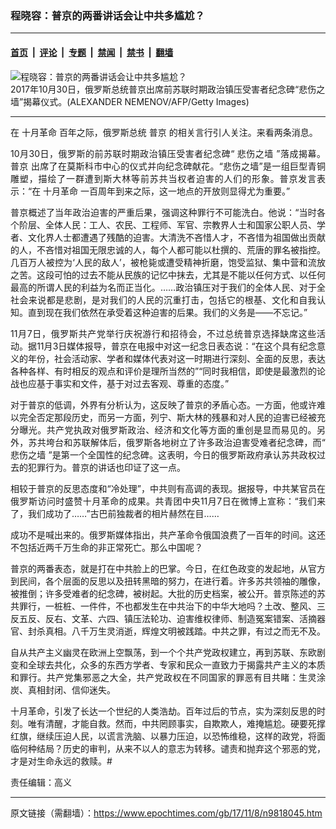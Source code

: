 ### 程晓容：普京的两番讲话会让中共多尴尬？ 

---

#### [首页](../../../..?n9818045) &nbsp;|&nbsp; [评论](../../../../../epoch-comment?n9818045) &nbsp;|&nbsp; [专题](../../../../../epoch-special?n9818045) &nbsp;|&nbsp; [禁闻](../../../../../epoch-news?n9818045) &nbsp;|&nbsp; [禁书](../../../../../books?n9818045) &nbsp;|&nbsp; [翻墙](https://github.com/gfw-breaker/nogfw/blob/master/README.md?n9818045)


<div><img alt="程晓容：普京的两番讲话会让中共多尴尬？ " class="attachment-djy_600_400 size-djy_600_400 wp-post-image" src="https://i.epochtimes.com/assets/uploads/2017/11/GettyImages-868190718-600x400.jpg"/>
<div class="caption">
 2017年10月30日，俄罗斯总统普京出席前苏联时期政治镇压受害者纪念碑“悲伤之墙”揭幕仪式。(ALEXANDER NEMENOV/AFP/Getty Images)
</div></div><hr/><div class="post_content" id="artbody" itemprop="articleBody">
 <!-- article content begin -->
 <p style="text-align: justify">
  在
  <ok href="https://www.epochtimes.com/gb/tag/%E5%8D%81%E6%9C%88%E9%9D%A9%E5%91%BD.html">
   十月革命
  </ok>
  百年之际，俄罗斯总统
  <ok href="https://www.epochtimes.com/gb/tag/%E6%99%AE%E4%BA%AC.html">
   普京
  </ok>
  的相关言行引人关注。来看两条消息。
 </p>
 <p style="text-align: justify">
  10月30日，俄罗斯的前苏联时期政治镇压受害者纪念碑“
  <ok href="https://www.epochtimes.com/gb/tag/%E6%82%B2%E4%BC%A4%E4%B9%8B%E5%A2%99.html">
   悲伤之墙
  </ok>
  ”落成揭幕。
  <ok href="https://www.epochtimes.com/gb/tag/%E6%99%AE%E4%BA%AC.html">
   普京
  </ok>
  出席了在莫斯科市中心的仪式并向纪念碑献花。“悲伤之墙”是一组巨型青铜雕塑，描绘了一群遭到斯大林等前苏共当权者迫害的人们的形象。普京发言表示：“在
  <ok href="https://www.epochtimes.com/gb/tag/%E5%8D%81%E6%9C%88%E9%9D%A9%E5%91%BD.html">
   十月革命
  </ok>
  一百周年到来之际，这一地点的开放则显得尤为重要。”
 </p>
 <p style="text-align: justify">
  普京概述了当年政治迫害的严重后果，强调这种罪行不可能洗白。他说：“当时各个阶层、全体人民：工人、农民、工程师、军官、宗教界人士和国家公职人员、学者、文化界人士都遭遇了残酷的迫害。大清洗不吝惜人才，不吝惜为祖国做出贡献的人，不吝惜对祖国无限忠诚的人，每个人都可能以杜撰的、荒唐的罪名被指控。几百万人被控为‘人民的敌人’，被枪毙或遭受精神折磨，饱受监狱、集中营和流放之苦。这段可怕的过去不能从民族的记忆中抹去，尤其是不能以任何方式、以任何最高的所谓人民的利益为名而正当化。……政治镇压对于我们的全体人民、对于全社会来说都是悲剧，是对我们的人民的沉重打击，包括它的根基、文化和自我认知。直到现在我们依然在承受着这种迫害的后果。我们的义务是——不忘记。”
 </p>
 <p style="text-align: justify">
  11月7日，俄罗斯共产党举行庆祝游行和招待会，不过总统普京选择缺席这些活动。据11月3日媒体报导，普京在电报中对这一纪念日表态说：“在这个具有纪念意义的年份，社会活动家、学者和媒体代表对这一时期进行深刻、全面的反思，表达各种各样、有时相反的观点和评价是理所当然的”“同时我相信，即使是最激烈的论战也应基于事实和文件，基于对过去客观、尊重的态度。”
 </p>
 <p style="text-align: justify">
  对于普京的低调，外界有分析认为，这反映了普京的矛盾心态。一方面，他或许难以完全否定那段历史，而另一方面，列宁、斯大林的残暴和对人民的迫害已经被充分曝光。共产党执政对俄罗斯政治、经济和文化等方面的重创是显而易见的。另外，苏共垮台和苏联解体后，俄罗斯各地树立了许多政治迫害受难者纪念碑，而“
  <ok href="https://www.epochtimes.com/gb/tag/%E6%82%B2%E4%BC%A4%E4%B9%8B%E5%A2%99.html">
   悲伤之墙
  </ok>
  ”是第一个全国性的纪念碑。这表明，今日的俄罗斯政府承认苏共政权过去的犯罪行为。普京的讲话也印证了这一点。
 </p>
 <p style="text-align: justify">
  相较于普京的反思态度和“冷处理”，中共则有高调的表现。据报导，中共某官员在俄罗斯访问时盛赞十月革命的成果。共青团中央11月7日在微博上宣称：“我们来了，我们成功了……”古巴前独裁者的相片赫然在目……
 </p>
 <p style="text-align: justify">
  成功不是喊出来的。俄罗斯媒体指出，共产革命令俄国浪费了一百年的时间。这还不包括近两千万生命的非正常死亡。那么中国呢？
 </p>
 <p style="text-align: justify">
  普京的两番表态，就是打在中共脸上的巴掌。今日，在红色政变的发起地，从官方到民间，各个层面的反思以及扭转黑暗的努力，在进行着。许多苏共领袖的雕像，被推倒；许多受难者的纪念碑，被树起。大批的历史档案，被公开。普京陈述的苏共罪行，一桩桩、一件件，不也都发生在中共治下的中华大地吗？土改、整风、三反五反、反右、文革、六四、镇压法轮功、迫害维权律师、制造冤案错案、活摘器官、封杀真相。八千万生灵消逝，辉煌文明被践踏。中共之罪，有过之而无不及。
 </p>
 <p style="text-align: justify">
  自从共产主义幽灵在欧洲上空飘荡，到一个个共产党政权建立，再到苏联、东欧剧变和全球去共化，众多的东西方学者、专家和民众一直致力于揭露共产主义的本质和罪行。共产党集邪恶之大全，共产党政权在不同国家的罪恶有目共睹：生灵涂炭、真相封闭、信仰迷失。
 </p>
 <p style="text-align: justify">
  十月革命，引发了长达一个世纪的人类浩劫。百年过后的节点，实为深刻反思的时刻。唯有清醒，才能自救。然而，中共罔顾事实，自欺欺人，难掩尴尬。硬要死撑红旗，继续压迫人民，以谎言洗脑、以暴力压迫，以恐怖维稳，这样的政党，将面临何种结局？历史的审判，从来不以人的意志为转移。谴责和抛弃这个邪恶的党，才是对生命永远的救赎。#
 </p>
 <p style="text-align: justify">
  责任编辑：高义
 </p>
 <!-- article content end -->
 <div id="below_article_ad">
 </div>
</div>


---

原文链接（需翻墙）：https://www.epochtimes.com/gb/17/11/8/n9818045.htm